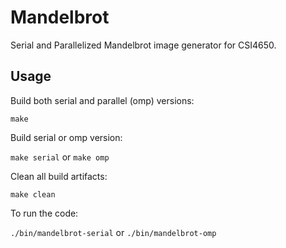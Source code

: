 # Mandelbrot

Serial and Parallelized Mandelbrot image generator for CSI4650.

## Usage

Build both serial and parallel (omp) versions:

`make`

Build serial or omp version:

`make serial` or `make omp`

Clean all build artifacts:

`make clean`

To run the code:

`./bin/mandelbrot-serial` or `./bin/mandelbrot-omp`